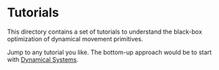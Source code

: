 # Tutorials

This directory contains a set of tutorials to understand the black-box optimization of dynamical movement primitives. 

Jump to any tutorial you like. The bottom-up approach would be to start with <a href="tutorial/dynamicalsystems.md">Dynamical Systems</a>.
